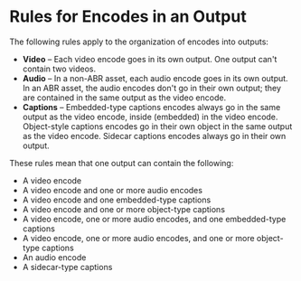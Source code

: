# Rules for Encodes in an Output<a name="rules-for-encodes-in-an-output"></a>

The following rules apply to the organization of encodes into outputs:
+ **Video** – Each video encode goes in its own output\. One output can't contain two videos\. 
+ **Audio** – In a non\-ABR asset, each audio encode goes in its own output\. In an ABR asset, the audio encodes don't go in their own output; they are contained in the same output as the video encode\.
+ **Captions** – Embedded\-type captions encodes always go in the same output as the video encode, inside \(embedded\) in the video encode\. Object\-style captions encodes go in their own object in the same output as the video encode\. Sidecar captions encodes always go in their own output\. 

These rules mean that one output can contain the following:
+ A video encode
+ A video encode and one or more audio encodes
+ A video encode and one embedded\-type captions
+ A video encode and one or more object\-type captions
+ A video encode, one or more audio encodes, and one embedded\-type captions
+ A video encode, one or more audio encodes, and one or more object\-type captions
+ An audio encode
+ A sidecar\-type captions